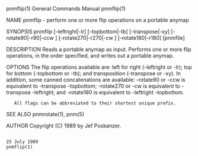 pnmflip(1)                                                                              General Commands Manual                                                                             pnmflip(1)

NAME
       pnmflip - perform one or more flip operations on a portable anymap

SYNOPSIS
       pnmflip [-leftright|-lr] [-topbottom|-tb] [-transpose|-xy] [-rotate90|-r90|-ccw ] [-rotate270|-r270|-cw ] [-rotate180|-r180] [pnmfile]

DESCRIPTION
       Reads a portable anymap as input.  Performs one or more flip operations, in the order specified, and writes out a portable anymap.

OPTIONS
       The  flip operations available are: left for right (-leftright or -lr); top for bottom (-topbottom or -tb); and transposition (-transpose or -xy).  In addition, some canned concatenations are
       available: -rotate90 or -ccw is equivalent to -transpose -topbottom; -rotate270 or -cw is equivalent to -transpose -leftright; and -rotate180 is equivalent to -leftright -topbottom.

       All flags can be abbreviated to their shortest unique prefix.

SEE ALSO
       pnmrotate(1), pnm(5)

AUTHOR
       Copyright (C) 1989 by Jef Poskanzer.

                                                                                             25 July 1989                                                                                   pnmflip(1)
